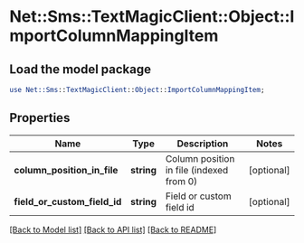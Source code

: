 # Net::Sms::TextMagicClient::Object::ImportColumnMappingItem

## Load the model package
```perl
use Net::Sms::TextMagicClient::Object::ImportColumnMappingItem;
```

## Properties
Name | Type | Description | Notes
------------ | ------------- | ------------- | -------------
**column_position_in_file** | **string** | Column position in file (indexed from 0) | [optional] 
**field_or_custom_field_id** | **string** | Field or custom field id | [optional] 

[[Back to Model list]](../README.md#documentation-for-models) [[Back to API list]](../README.md#documentation-for-api-endpoints) [[Back to README]](../README.md)


